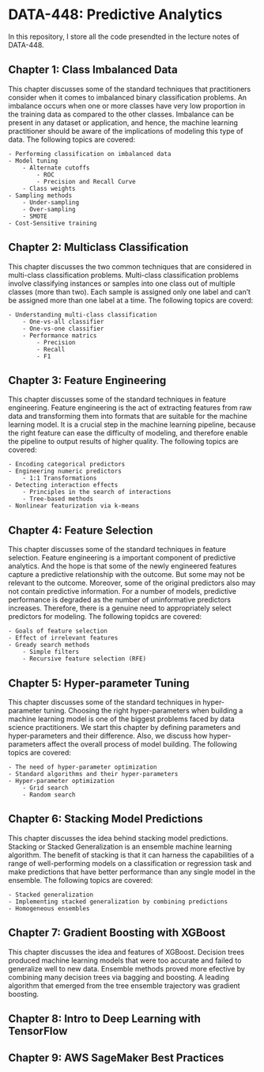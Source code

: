 # DATA-448: Predictive Analytics

In this repository, I store all the code presendted in the lecture notes of DATA-448.

## Chapter 1: Class Imbalanced Data

This chapter discusses some of the standard techniques that practitioners consider when it comes to imbalanced binary classification problems. An imbalance occurs when one or more classes have very low proportion in the training data as compared to the other classes. Imbalance can be present in any dataset or application, and hence, the machine learning practitioner should be aware of the implications of modeling this type of data. The following topics are covered:

    - Performing classification on imbalanced data
    - Model tuning
        - Alternate cutoffs
            - ROC
            - Precision and Recall Curve
        - Class weights
    - Sampling methods
        - Under-sampling 
        - Over-sampling 
        - SMOTE
    - Cost-Sensitive training

## Chapter 2: Multiclass Classification

This chapter discusses the two common techniques that are considered in multi-class classification problems. Multi-class classification problems involve classifying instances or samples into one class out of multiple classes (more than two). Each sample is assigned only one label and can’t be assigned more than one label at a time. The following topics are coverd:

    - Understanding multi-class classification
        - One-vs-all classifier
        - One-vs-one classifier
        - Performance matrics
            - Precision
            - Recall
            - F1

## Chapter 3: Feature Engineering

This chapter discusses some of the standard techniques in feature engineering. Feature engineering is the act of extracting features from raw data and transforming them into formats that are suitable for the machine learning model. It is a crucial step in the machine learning pipeline, because the right feature can ease the difficulty of modeling, and therefore enable the pipeline to output results of higher quality. The following topics are covered:

    - Encoding categorical predictors
    - Engineering numeric predictors
        - 1:1 Transformations
    - Detecting interaction effects
        - Principles in the search of interactions
        - Tree-based methods
    - Nonlinear featurization via k-means
    
## Chapter 4: Feature Selection    

This chapter discusses some of the standard techniques in feature selection. Feature engineering is a important component of predictive analytics. And the hope is that some of the newly engineered features capture a predictive relationship with the outcome. But some may not be relevant to the outcome. Moreover, some of the original predictors also may not contain predictive information. For a number of models, predictive performance is degraded as the number of uninformative predictors increases. Therefore, there is a genuine need to appropriately select predictors for modeling. The following topidcs are covered:

    - Goals of feature selection
    - Effect of irrelevant features
    - Gready search methods
        - Simple filters
        - Recursive feature selection (RFE)
    
    
## Chapter 5: Hyper-parameter Tuning

This chapter discusses some of the standard techniques in hyper-parameter tuning. Choosing the right hyper-parameters when building a machine learning model is one of the biggest problems faced by data science practitioners. We start this chapter by defining parameters and hyper-parameters and their difference. Also, we discuss how hyper-parameters affect the overall process of model building. The following topics are covered:

    - The need of hyper-parameter optimization
    - Standard algorithms and their hyper-parameters
    - Hyper-parameter optimization
        - Grid search 
        - Random search 
        

## Chapter 6: Stacking Model Predictions

This chapter discusses the idea behind stacking model predictions. Stacking or Stacked Generalization is an ensemble machine learning algorithm. The benefit of stacking is that it can harness the capabilities of a range of well-performing models on a classification or regression task and make predictions that have better performance than any single model in the ensemble. The following topics are covered:

    - Stacked generalization
    - Implementing stacked generalization by combining predictions
    - Homogeneous ensembles


## Chapter 7: Gradient Boosting with XGBoost

This chapter discusses the idea and features of XGBoost. Decision trees produced machine learning models that were too accurate and failed to generalize well to new data. Ensemble methods proved more efective by combining many decision trees via bagging and boosting. A leading algorithm that emerged from the tree ensemble trajectory was gradient boosting.


## Chapter 8: Intro to Deep Learning with TensorFlow


## Chapter 9: AWS SageMaker Best Practices


